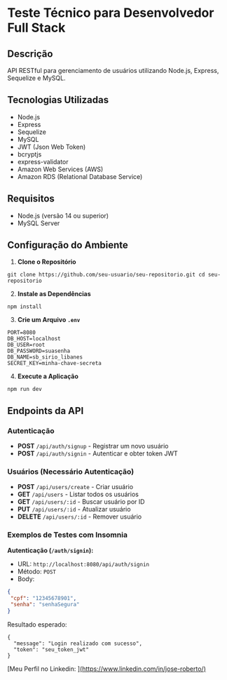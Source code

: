 # Teste Técnico para Desenvolvedor Full Stack

## Descrição
API RESTful para gerenciamento de usuários utilizando Node.js, Express, Sequelize e MySQL.

## Tecnologias Utilizadas
- Node.js
- Express
- Sequelize
- MySQL
- JWT (Json Web Token)
- bcryptjs
- express-validator
- Amazon Web Services (AWS)
 - Amazon RDS (Relational Database Service)

## Requisitos
- Node.js (versão 14 ou superior)
- MySQL Server

## Configuração do Ambiente

1. **Clone o Repositório**
```
git clone https://github.com/seu-usuario/seu-repositorio.git cd seu-repositorio
```

2. **Instale as Dependências**
```
npm install
```

3. **Crie um Arquivo `.env`**
```
PORT=8080 
DB_HOST=localhost 
DB_USER=root 
DB_PASSWORD=suasenha 
DB_NAME=sb_sirio_libanes 
SECRET_KEY=minha-chave-secreta
```
4. **Execute a Aplicação**
```
npm run dev
```

## Endpoints da API

### Autenticação
- **POST** `/api/auth/signup` - Registrar um novo usuário
- **POST** `/api/auth/signin` - Autenticar e obter token JWT

### Usuários (Necessário Autenticação)
- **POST** `/api/users/create` - Criar usuário
- **GET** `/api/users` - Listar todos os usuários
- **GET** `/api/users/:id` - Buscar usuário por ID
- **PUT** `/api/users/:id` - Atualizar usuário
- **DELETE** `/api/users/:id` - Remover usuário

### Exemplos de Testes com Insomnia

**Autenticação (`/auth/signin`):**

- URL: `http://localhost:8080/api/auth/signin`
- Método: `POST`
- Body:
```json
{
 "cpf": "12345678901",
 "senha": "senhaSegura"
}
```

Resultado esperado:
```
{
  "message": "Login realizado com sucesso",
  "token": "seu_token_jwt"
}
```
[Meu Perfil no Linkedin: ][(https://www.linkedin.com/in/jose-roberto/)](https://www.linkedin.com/in/jos%C3%A9-roberto-dev/)


